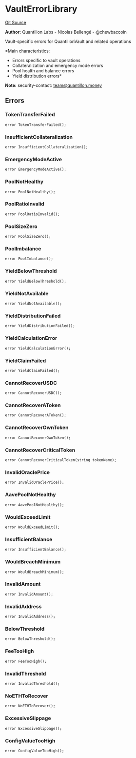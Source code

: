# VaultErrorLibrary
[Git Source](https://github.com/Quantillon-Labs/smart-contracts/quantillon-protocol/blob/7c4e5be1f7b1fc3955a4236956d159ceba9afc3e/src/libraries/VaultErrorLibrary.sol)

**Author:**
Quantillon Labs - Nicolas Bellengé - @chewbaccoin

Vault-specific errors for QuantillonVault and related operations

*Main characteristics:
- Errors specific to vault operations
- Collateralization and emergency mode errors
- Pool health and balance errors
- Yield distribution errors*

**Note:**
security-contact: team@quantillon.money


## Errors
### TokenTransferFailed

```solidity
error TokenTransferFailed();
```

### InsufficientCollateralization

```solidity
error InsufficientCollateralization();
```

### EmergencyModeActive

```solidity
error EmergencyModeActive();
```

### PoolNotHealthy

```solidity
error PoolNotHealthy();
```

### PoolRatioInvalid

```solidity
error PoolRatioInvalid();
```

### PoolSizeZero

```solidity
error PoolSizeZero();
```

### PoolImbalance

```solidity
error PoolImbalance();
```

### YieldBelowThreshold

```solidity
error YieldBelowThreshold();
```

### YieldNotAvailable

```solidity
error YieldNotAvailable();
```

### YieldDistributionFailed

```solidity
error YieldDistributionFailed();
```

### YieldCalculationError

```solidity
error YieldCalculationError();
```

### YieldClaimFailed

```solidity
error YieldClaimFailed();
```

### CannotRecoverUSDC

```solidity
error CannotRecoverUSDC();
```

### CannotRecoverAToken

```solidity
error CannotRecoverAToken();
```

### CannotRecoverOwnToken

```solidity
error CannotRecoverOwnToken();
```

### CannotRecoverCriticalToken

```solidity
error CannotRecoverCriticalToken(string tokenName);
```

### InvalidOraclePrice

```solidity
error InvalidOraclePrice();
```

### AavePoolNotHealthy

```solidity
error AavePoolNotHealthy();
```

### WouldExceedLimit

```solidity
error WouldExceedLimit();
```

### InsufficientBalance

```solidity
error InsufficientBalance();
```

### WouldBreachMinimum

```solidity
error WouldBreachMinimum();
```

### InvalidAmount

```solidity
error InvalidAmount();
```

### InvalidAddress

```solidity
error InvalidAddress();
```

### BelowThreshold

```solidity
error BelowThreshold();
```

### FeeTooHigh

```solidity
error FeeTooHigh();
```

### InvalidThreshold

```solidity
error InvalidThreshold();
```

### NoETHToRecover

```solidity
error NoETHToRecover();
```

### ExcessiveSlippage

```solidity
error ExcessiveSlippage();
```

### ConfigValueTooHigh

```solidity
error ConfigValueTooHigh();
```

